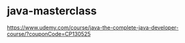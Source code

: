 # java-masterclass
https://www.udemy.com/course/java-the-complete-java-developer-course/?couponCode=CP130525
